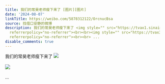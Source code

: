 ```yaml
---
title: 我们的常昊老师瘦下来了 [图片][图片]
date: '2024-08-07'
linkTitle: https://weibo.com/5878312122/OrcnucBsa
source: 找借口安静的微博
description: 我们的常昊老师瘦下来了 <img style="" src="https://tvax1.sinaimg.cn/large/006pONvQgy1hsfk3e4jmrj31uo0u0jx4.jpg"
  referrerpolicy="no-referrer"><br><br><img style="" src="https://tvax3.sinaimg.cn/large/006pONvQgy1hsfk5mxkoej30m80etdh9.jpg"
  referrerpolicy="no-referrer"><br><br> ...
disable_comments: true
---
```

我们的常昊老师瘦下来了 <img style="" src="https://tvax1.sinaimg.cn/large/006pONvQgy1hsfk3e4jmrj31uo0u0jx4.jpg" referrerpolicy="no-referrer"><br><br><img style="" src="https://tvax3.sinaimg.cn/large/006pONvQgy1hsfk5mxkoej30m80etdh9.jpg" referrerpolicy="no-referrer"><br><br> ...